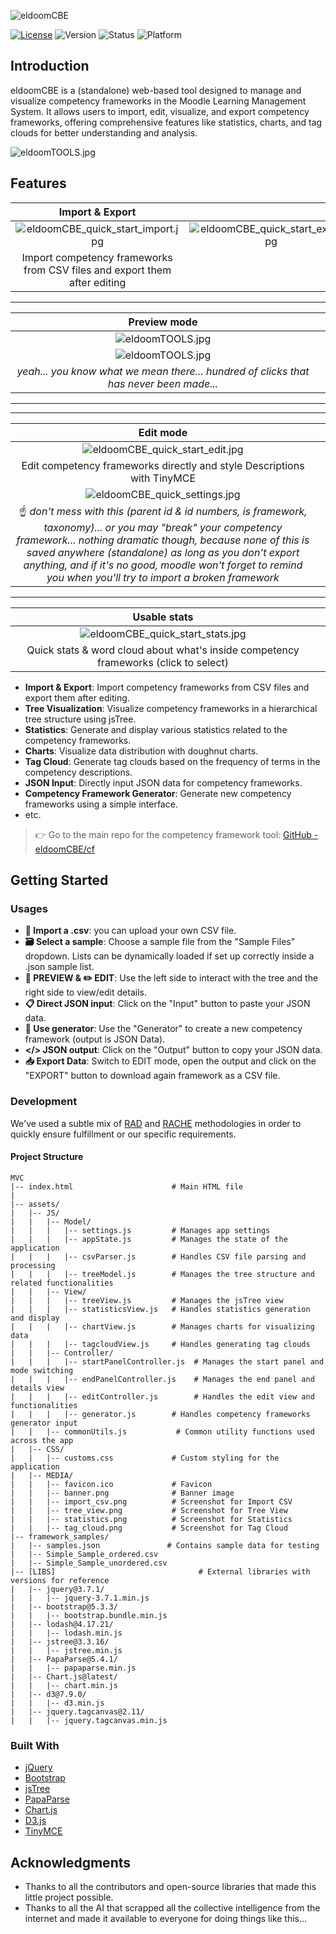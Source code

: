 ![eldoomCBE](https://eldoomcbe.github.io/cf/assets/MEDIA/eldoom_logo.png)

[![License](https://img.shields.io/badge/license-MIT-blue.svg)](https://opensource.org/licenses/MIT) ![Version](https://img.shields.io/badge/version-1.0.0-green.svg) ![Status](https://img.shields.io/badge/status-Active-brightgreen.svg) ![Platform](https://img.shields.io/badge/platform-Web-blue.svg)

## Introduction

eldoomCBE is a (standalone) web-based tool designed to manage and visualize competency frameworks in the Moodle Learning Management System. It allows users to import, edit, visualize, and export competency frameworks, offering comprehensive features like statistics, charts, and tag clouds for better understanding and analysis.

![eldoomTOOLS.jpg](https://eldoomcbe.github.io/.github/assets/screenshots/eldoomTOOLS.jpg)

## Features

|  **Import & Export** ||
|:---:|:---:|
|  ![eldoomCBE_quick_start_import.jpg](https://eldoomcbe.github.io/.github/assets/screenshots/eldoomCBE_quick_start_import.jpg)  | ![eldoomCBE_quick_start_export.jpg](https://eldoomcbe.github.io/.github/assets/screenshots/eldoomCBE_quick_start_export.jpg)  |
|  Import competency frameworks from CSV files and export them after editing  ||

---

|  **Preview mode** ||
|:---:|:---:|
|  ![eldoomTOOLS.jpg](https://eldoomcbe.github.io/.github/assets/screenshots/eldoomCBE_quick_start_preview.jpg)  ||
|  ![eldoomTOOLS.jpg](https://eldoomcbe.github.io/.github/assets/screenshots/eldoomCBE_quick_start_expanding.jpg)  ||
|  *yeah... you know what we mean there... hundred of clicks that has never been made...*  ||

---

---

|  **Edit mode** ||
|:---:|:---:|
|  ![eldoomCBE_quick_start_edit.jpg](https://eldoomcbe.github.io/.github/assets/screenshots/eldoomCBE_quick_start_edit.jpg)  ||
|  Edit competency frameworks directly and style Descriptions with TinyMCE  ||
|  ![eldoomCBE_quick_settings.jpg](https://eldoomcbe.github.io/.github/assets/screenshots/eldoomCBE_quick_settings.jpg)  ||
|  ☝️ *don't mess with this (parent id & id numbers, is framework, taxonomy)... or you may "break" your competency framework... nothing dramatic though, because none of this is saved anywhere (standalone) as long as you don't export anything, and if it's no good, moodle won't forget to remind you when you'll try to import a broken framework*  ||

---

|  **Usable stats** ||
|:---:|:---:|
|  ![eldoomCBE_quick_start_stats.jpg](https://eldoomcbe.github.io/.github/assets/screenshots/eldoomCBE_quick_start_stats.jpg)  ||
|  Quick stats & word cloud about what's inside competency frameworks (click to select)  ||

- **Import & Export**: Import competency frameworks from CSV files and export them after editing.
- **Tree Visualization**: Visualize competency frameworks in a hierarchical tree structure using jsTree.
- **Statistics**: Generate and display various statistics related to the competency frameworks.
- **Charts**: Visualize data distribution with doughnut charts.
- **Tag Cloud**: Generate tag clouds based on the frequency of terms in the competency descriptions.
- **JSON Input**: Directly input JSON data for competency frameworks.
- **Competency Framework Generator**: Generate new competency frameworks using a simple interface.
- etc.

> 👉 Go to the main repo for the competency framework tool: [GitHub - eldoomCBE/cf](https://github.com/eldoomCBE/cf)

## Getting Started



### Usages

- **📁 Import a .csv**: you can upload your own CSV file.
- **🗃️ Select a sample**: Choose a sample file from the "Sample Files" dropdown. Lists can be dynamically loaded if set up correctly inside a .json sample list.
- **👀 PREVIEW & ✏️ EDIT**: Use the left side to interact with the tree and the right side to view/edit details.
- **📋 Direct JSON input**: Click on the "Input" button to paste your JSON data.
- **🎰 Use generator**: Use the "Generator" to create a new competency framework (output is JSON Data).
- **</> JSON output**: Click on the "Output" button to copy your JSON data.
- **📥 Export Data**: Switch to EDIT mode, open the output and click on the "EXPORT" button to download again framework as a CSV file.

### Development

We've used a subtle mix of [RAD](https://en.wikipedia.org/wiki/Rapid_application_development) and [RACHE](https://www.la-rache.com) methodologies in order to quickly ensure fulfillment or our specific requirements.

#### Project Structure

```plaintext
MVC
|-- index.html                      # Main HTML file
|
|-- assets/
|   |-- JS/
|   |   |-- Model/
|   |   |   |-- settings.js         # Manages app settings
|   |   |   |-- appState.js         # Manages the state of the application
|   |   |   |-- csvParser.js        # Handles CSV file parsing and processing
|   |   |   |-- treeModel.js        # Manages the tree structure and related functionalities
|   |   |-- View/
|   |   |   |-- treeView.js         # Manages the jsTree view
|   |   |   |-- statisticsView.js   # Handles statistics generation and display
|   |   |   |-- chartView.js        # Manages charts for visualizing data
|   |   |   |-- tagcloudView.js     # Handles generating tag clouds
|   |   |-- Controller/
|   |   |   |-- startPanelController.js  # Manages the start panel and mode switching
|   |   |   |-- endPanelController.js    # Manages the end panel and details view
|   |   |   |-- editController.js        # Handles the edit view and functionalities
|   |   |   |-- generator.js        # Handles competency frameworks generator input
|   |   |-- commonUtils.js           # Common utility functions used across the app
|   |-- CSS/
|   |   |-- customs.css             # Custom styling for the application
|   |-- MEDIA/
|   |   |-- favicon.ico             # Favicon
|   |   |-- banner.png              # Banner image
|   |   |-- import_csv.png          # Screenshot for Import CSV
|   |   |-- tree_view.png           # Screenshot for Tree View
|   |   |-- statistics.png          # Screenshot for Statistics
|   |   |-- tag_cloud.png           # Screenshot for Tag Cloud
|-- framework_samples/
|   |-- samples.json               # Contains sample data for testing
|   |-- Simple_Sample_ordered.csv
|   |-- Simple_Sample_unordered.csv
|-- [LIBS]                                # External libraries with versions for reference
|   |-- jquery@3.7.1/
|   |   |-- jquery-3.7.1.min.js
|   |-- bootstrap@5.3.3/
|   |   |-- bootstrap.bundle.min.js
|   |-- lodash@4.17.21/
|   |   |-- lodash.min.js
|   |-- jstree@3.3.16/
|   |   |-- jstree.min.js
|   |-- PapaParse@5.4.1/
|   |   |-- papaparse.min.js
|   |-- Chart.js@latest/
|   |   |-- chart.min.js
|   |-- d3@7.9.0/
|   |   |-- d3.min.js
|   |-- jquery.tagcanvas@2.11/
|   |   |-- jquery.tagcanvas.min.js
```

### Built With

- [jQuery](https://jquery.com/)
- [Bootstrap](https://getbootstrap.com/)
- [jsTree](https://www.jstree.com/)
- [PapaParse](https://www.papaparse.com/)
- [Chart.js](https://www.chartjs.org/)
- [D3.js](https://d3js.org/)
- [TinyMCE](https://www.tiny.cloud/)

## Acknowledgments

- Thanks to all the contributors and open-source libraries that made this little project possible.
- Thanks to all the AI that scrapped all the collective intelligence from the internet and made it available to everyone for doing things like this...
